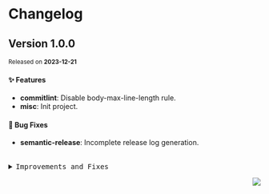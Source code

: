 <a name="readme-top"></a>

# Changelog

## Version 1.0.0

<sup>Released on **2023-12-21**</sup>

#### ✨ Features

- **commitlint**: Disable body-max-line-length rule.
- **misc**: Init project.

#### 🐛 Bug Fixes

- **semantic-release**: Incomplete release log generation.

<br/>

<details>
<summary><kbd>Improvements and Fixes</kbd></summary>

#### What's improved

- **commitlint**: Disable body-max-line-length rule ([4d2b274](https://github.com/yuntijs/yunti-lint/commit/4d2b274))
- **misc**: Init project ([d1d1bc7](https://github.com/yuntijs/yunti-lint/commit/d1d1bc7))

#### What's fixed

- **semantic-release**: Incomplete release log generation ([b7e04f6](https://github.com/yuntijs/yunti-lint/commit/b7e04f6))

</details>

<div align="right">

[![](https://img.shields.io/badge/-BACK_TO_TOP-151515?style=flat-square)](#readme-top)

</div>
